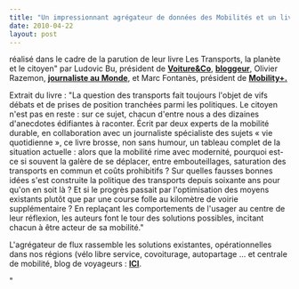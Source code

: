 ```yaml
---
title: "Un impressionnant agrégateur de données des Mobilités et un livre"
date: 2010-04-22
layout: post
---
```


<p>réalisé dans le cadre de la parution de leur livre Les Transports, la planète et le citoyen" par Ludovic Bu, président de <strong><a href=""http://www.voitureandco.com/"" target=""_blank"">Voiture&Co</a></strong>, <strong><a href=""http://ludovicbu.typepad.com/ludovicbu/"" target=""_blank"">bloggeur</a></strong>, Olivier Razemon, <strong><a href=""http://www.lemonde.fr/web/recherche_resultats/1,13-0,1-0,0.html?dans=dansarticle&num_page=1&booleen=et&ordre=pertinence&periode=30&sur=LEMONDE&query=Olivier+Razemon&x=0&y=0"" target=""_blank"">journaliste au Monde</a></strong>, et Marc Fontanès, président de <strong><a href=""http://www.deplacements.net/"" target=""_blank"">Mobility+.</a></strong></p> <p style=""text-align: justify"">Extrait du livre : "La question des transports fait toujours l'objet de vifs débats et de prises de position tranchées parmi les politiques. Le citoyen n'est pas en reste : sur ce sujet, chacun d'entre nous a des dizaines d'anecdotes édifiantes à raconter. Écrit par deux experts de la mobilité durable, en collaboration avec un journaliste spécialiste des sujets « vie quotidienne », ce livre brosse, non sans humour, un tableau complet de la situation actuelle : alors que la mobilité rime avec modernité, pourquoi est-ce si souvent la galère de se déplacer, entre embouteillages, saturation des transports en commun et coûts prohibitifs ? Sur quelles fausses bonnes idées s'est construite la politique des transports depuis soixante ans pour qu'on en soit là ? Et si le progrès passait par l'optimisation des moyens existants plutôt que par une course folle au kilomètre de voirie supplémentaire ? En replaçant les comportements de l'usager au centre de leur réflexion, les auteurs font le tour des solutions possibles, incitant chacun à être acteur de sa mobilité."</p> <p style=""text-align: justify"">L'agrégateur de flux rassemble les solutions existantes, opérationnelles dans nos régions (vélo libre service, covoiturage, autopartage ... et centrale de mobilité, blog de voyageurs : <strong><a href=""http://www.netvibes.com/les_transports_la_planete_et_le_citoyen#Le_livre_%22Les_transports%2C_la_planete_et_le_citoye"" target=""_blank"">ICI</a></strong>.</p>"